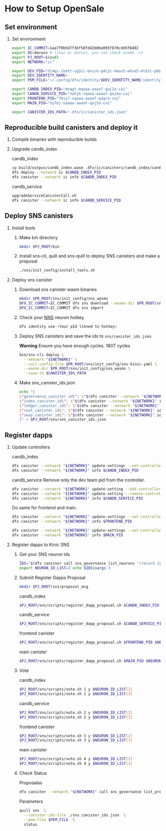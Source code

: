 
# How to Setup OpenSale

## Set environment

1. Set environment

    ```bash
    export IC_COMMIT=1aa7f0b5d7f3bf58fd42b0be895f070cdd5f8492
    export OS=darwin # linux or darwin, you can check uname -rs
    export PJ_ROOT=$(pwd)
    export NETWORK="ic"

    export DEV_PID="dl4qi-ihmtt-ug3sl-bnick-g4c2c-kmux5-whva5-mtdst-pbbmh-vkcpf-bae"
    export DEV_IDENTITY_NAME=
    export PEM_FILE="~/.config/dfx/identity/$DEV_IDENTITY_NAME/identity.pem"

    export CANDB_INDEX_PID="msqgt-mqaaa-aaaaf-qaj2a-cai"
    export CANDB_SERVICE_PID="nw5jb-vqaaa-aaaaf-qaj4a-cai"
    export FRONTEND_PID="74iy7-xqaaa-aaaaf-qagra-cai"
    export MAIN_PID="ny7ej-oaaaa-aaaaf-qaj5a-cai"

    export CANISTER_IDS_PATH=".dfx/ic/canister_ids.json"
    ```

## Reproducible build canisters and deploy it

1. Compile binaries with reproducible builds

1. Upgrade candb_index

    candb_index
    ```bash
    cp build/outpus/candb_index.wasm .dfx/ic/canisters/candb_index/candb_index.wasm
    dfx deploy --network ic $CANDB_INDEX_PID
    dfx canister --network ic info $CANDB_INDEX_PID
    ```

    candb_service
    ```bash
    upgradeServiceCanisterCall.sh
    dfx canister --network ic info $CANDB_SERVICE_PID
    ```

## Deploy SNS canisters

1. Install tools
    1. Make bin directory
        ```bash
        mkdir $PJ_ROOT/bin
        ```
    1. Install sns-cli, quill and sns-quill to deploy SNS canisters and make a proposal
        ```bash
        ./sns/init_config/install_tools.sh
        ```

1. Deploy sns canister
    
    1. Download sns canister wasm binaries

        ```bash
        mkdir $PR_ROOT/sns/init_config/sns_wasms
        DFX_IC_COMMIT=IC_COMMIT dfx sns download --wasms-dir $PR_ROOT/sns/init_config/sns_wasms
        DFX_IC_COMMIT=IC_COMMIT dfx sns import
        ```


    1. Check your [NNS](https://nns.ic0.app/) neuron hotkey 
        ```bash
        dfx identity use <Your pId likned to hotkey>
        ```

    1. Deploy SNS canisters and save the ids to `sns/canister_ids.json`
        
        **Warning**
        Ensure you have enough cycles. 180T cycles

        ```bash
        bin/sns-cli deploy \
          --network "${NETWORK}" \
          --init-config-file $PR_ROOT/sns/init_config/sns-kinic.yaml \
          --wasms-dir $PR_ROOT/sns/init_config/sns_wasms \
          --save-to $CANISTER_IDS_PATH
        ```
    
    1. Make sns_canister_ids.json
        ```bash
        echo "{
        \"governance_canister_id\": \"$(dfx canister --network "${NETWORK}" id sns_governance)\",
        \"index_canister_id\": \"$(dfx canister --network "${NETWORK}" id sns_index)\",
        \"ledger_canister_id\": \"$(dfx canister --network "${NETWORK}" id sns_ledger)\",
        \"root_canister_id\": \"$(dfx canister --network "${NETWORK}" id sns_root)\",
        \"swap_canister_id\": \"$(dfx canister --network "${NETWORK}" id sns_swap)\"
        }" > $PJ_ROOT/sns/sns_canister_ids.json
        ```


## Register dapps

1. Update controllers

    candb_index
    ```bash
    dfx canister --network "${NETWORK}" update-settings --set-controller $(dfx canister --network "${NETWORK}" id sns_root) $CANDB_INDEX_PID
    dfx canister --network "${NETWORK}" info $CANDB_INDEX_PID
    ```

    candb_service
    Remove only the dev team pid from the controller.
    ```bash
    dfx canister --network "${NETWORK}" update-setting --add-controller $(dfx canister --network "${NETWORK}" id sns_root) $CANDB_SERVICE_PID
    dfx canister --network "${NETWORK}" update-setting --remove-controller $DEV_PID $CANDB_SERVICE_PID
    dfx canister --network "${NETWORK}" info $CANDB_SERVICE_PID
    ```

    Do same for frontend and main.

    ```bash
    dfx canister --network "${NETWORK}" update-settings --set-controller $(dfx canister --network "${NETWORK}" id sns_root) $FRONTEND_PID
    dfx canister --network "${NETWORK}" info $FRONTEND_PID
    ```

    ```bash
    dfx canister --network "${NETWORK}" update-settings --set-controller $(dfx canister --network "${NETWORK}" id sns_root) $MAIN_PID
    dfx canister --network "${NETWORK}" info $MAIN_PID
    ```

1. Register dapps to Kinic SNS

    1. Get your SNS neuron ids

        ```bash
        IDS="$(dfx canister call sns_governance list_neurons "(record {of_principal = opt principal\"$DEV_PID\"; limit = 0})" | grep "^          id = blob" | sed "s/^ *id = \(.*\);$/'(\1)'/" | xargs -L1 bin/didc encode | sed 's/^.\{20\}//')" && \
        export NEURON_ID_LIST=(`echo $IDS|xargs`)
        ```
    1. Submit Register Dapps Proposal
        

        ```bash
        mkdir $PJ_ROOT/sns/proposal_msg
        ```

        candb_index
        ```bash
        $PJ_ROOT/sns/scripts/register_dapp_proposal.sh $CANDB_INDEX_PID $NEURON_ID_LIST[1]
        ```

        candb_service
        ```bash
        $PJ_ROOT/sns/scripts/register_dapp_proposal.sh $CANDB_SERVICE_PID $NEURON_ID_LIST[1]
        ```

        frontend canister
        ```bash
        $PJ_ROOT/sns/scripts/register_dapp_proposal.sh $FRONTEND_PID $NEURON_ID_LIST[1]
        ```

        main canister
        ```bash
        $PJ_ROOT/sns/scripts/register_dapp_proposal.sh $MAIN_PID $NEURON_ID_LIST[1]
        ```

    1. Vote

        candb_index
        ```bash
        $PJ_ROOT/sns/scripts/vote.sh 1 y $NEURON_ID_LIST[2]
        $PJ_ROOT/sns/scripts/vote.sh 1 y $NEURON_ID_LIST[3]
        ```

        candb_service
        ```bash
        $PJ_ROOT/sns/scripts/vote.sh 2 y $NEURON_ID_LIST[2]
        $PJ_ROOT/sns/scripts/vote.sh 2 y $NEURON_ID_LIST[3]
        ```

        frontend canister
        ```bash
        $PJ_ROOT/sns/scripts/vote.sh 3 y $NEURON_ID_LIST[2]
        $PJ_ROOT/sns/scripts/vote.sh 3 y $NEURON_ID_LIST[3]
        ```

        main canister
        ```bash
        $PJ_ROOT/sns/scripts/vote.sh 4 y $NEURON_ID_LIST[2]
        $PJ_ROOT/sns/scripts/vote.sh 4 y $NEURON_ID_LIST[3]
        ```
    
    1. Check Status

        Proposalas
        ```bash
        dfx canister --network "${NETWORK}" call sns_governance list_proposals '(record {include_reward_status = vec {}; limit = 0; exclude_type = vec {}; include_status = vec {};})'
        ```

        Parameters
        ```bash
        quill sns  \
          --canister-ids-file ./sns_canister_ids.json  \
          --pem-file $PEM_FILE  \
          status
        ```